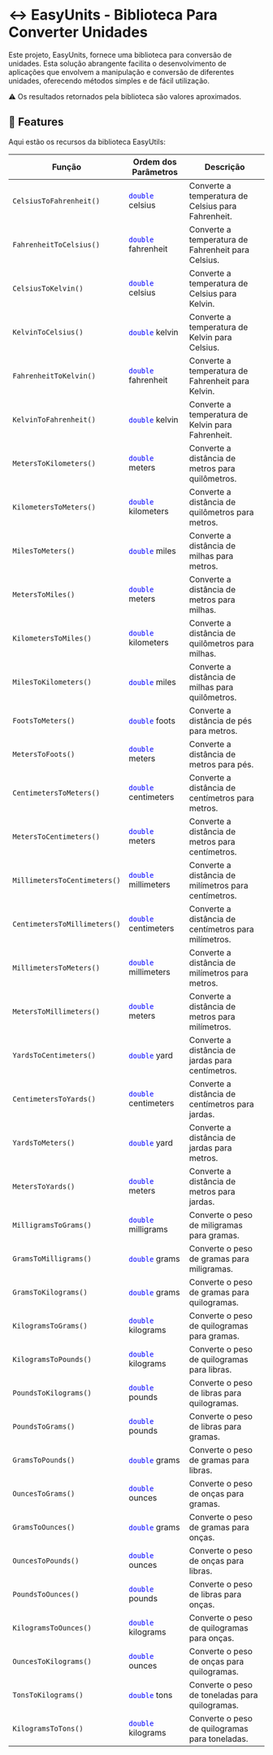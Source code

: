 # ↔️ EasyUnits - Biblioteca Para Converter Unidades

Este projeto, EasyUnits, fornece uma biblioteca para conversão de unidades. Esta solução abrangente facilita o desenvolvimento de aplicações que envolvem a manipulação e conversão de diferentes unidades, oferecendo métodos simples e de fácil utilização.

⚠️ Os resultados retornados pela biblioteca são valores aproximados.

## 🚀 Features

Aqui estão os recursos da biblioteca EasyUtils:

| Função       | Ordem dos Parâmetros                                  | Descrição                      |
|-------------------------------|------------------------------------------------------|-------------------------------------------------|
| `CelsiusToFahrenheit()`         | <span style="color:blue">`double`</span> celsius | Converte a temperatura de Celsius para Fahrenheit. |
| `FahrenheitToCelsius()`         | <span style="color:blue">`double`</span> fahrenheit | Converte a temperatura de Fahrenheit para Celsius. |
| `CelsiusToKelvin()`             | <span style="color:blue">`double`</span> celsius | Converte a temperatura de Celsius para Kelvin.   |
| `KelvinToCelsius()`             | <span style="color:blue">`double`</span> kelvin  | Converte a temperatura de Kelvin para Celsius.   |
| `FahrenheitToKelvin()`          | <span style="color:blue">`double`</span> fahrenheit | Converte a temperatura de Fahrenheit para Kelvin. |
| `KelvinToFahrenheit()`          | <span style="color:blue">`double`</span> kelvin  | Converte a temperatura de Kelvin para Fahrenheit. |
| `MetersToKilometers()`        | <span style="color:blue">`double`</span> meters     | Converte a distância de metros para quilômetros.       |
| `KilometersToMeters()`        | <span style="color:blue">`double`</span> kilometers | Converte a distância de quilômetros para metros.       |
| `MilesToMeters()`             | <span style="color:blue">`double`</span> miles      | Converte a distância de milhas para metros.            |
| `MetersToMiles()`             | <span style="color:blue">`double`</span> meters     | Converte a distância de metros para milhas.            |
| `KilometersToMiles()`         | <span style="color:blue">`double`</span> kilometers | Converte a distância de quilômetros para milhas.       |
| `MilesToKilometers()`         | <span style="color:blue">`double`</span> miles      | Converte a distância de milhas para quilômetros.       |
| `FootsToMeters()`             | <span style="color:blue">`double`</span> foots      | Converte a distância de pés para metros.              |
| `MetersToFoots()`             | <span style="color:blue">`double`</span> meters     | Converte a distância de metros para pés.              |
| `CentimetersToMeters()`       | <span style="color:blue">`double`</span> centimeters | Converte a distância de centímetros para metros.      |
| `MetersToCentimeters()`       | <span style="color:blue">`double`</span> meters     | Converte a distância de metros para centímetros.      |
| `MillimetersToCentimeters()`  | <span style="color:blue">`double`</span> millimeters | Converte a distância de milímetros para centímetros.  |
| `CentimetersToMillimeters()`  | <span style="color:blue">`double`</span> centimeters | Converte a distância de centímetros para milímetros.  |
| `MillimetersToMeters()`       | <span style="color:blue">`double`</span> millimeters | Converte a distância de milímetros para metros.      |
| `MetersToMillimeters()`       | <span style="color:blue">`double`</span> meters     | Converte a distância de metros para milímetros.      |
| `YardsToCentimeters()`        | <span style="color:blue">`double`</span> yard       | Converte a distância de jardas para centímetros.      |
| `CentimetersToYards()`        | <span style="color:blue">`double`</span> centimeters | Converte a distância de centímetros para jardas.      |
| `YardsToMeters()`             | <span style="color:blue">`double`</span> yard       | Converte a distância de jardas para metros.          |
| `MetersToYards()`             | <span style="color:blue">`double`</span> meters     | Converte a distância de metros para jardas.          |
| `MilligramsToGrams()`         | <span style="color:blue">`double`</span> milligrams | Converte o peso de miligramas para gramas.             |
| `GramsToMilligrams()`         | <span style="color:blue">`double`</span> grams      | Converte o peso de gramas para miligramas.             |
| `GramsToKilograms()`          | <span style="color:blue">`double`</span> grams      | Converte o peso de gramas para quilogramas.            |
| `KilogramsToGrams()`          | <span style="color:blue">`double`</span> kilograms  | Converte o peso de quilogramas para gramas.            |
| `KilogramsToPounds()`         | <span style="color:blue">`double`</span> kilograms  | Converte o peso de quilogramas para libras.            |
| `PoundsToKilograms()`         | <span style="color:blue">`double`</span> pounds     | Converte o peso de libras para quilogramas.            |
| `PoundsToGrams()`             | <span style="color:blue">`double`</span> pounds     | Converte o peso de libras para gramas.                 |
| `GramsToPounds()`             | <span style="color:blue">`double`</span> grams      | Converte o peso de gramas para libras.                 |
| `OuncesToGrams()`             | <span style="color:blue">`double`</span> ounces     | Converte o peso de onças para gramas.                  |
| `GramsToOunces()`             | <span style="color:blue">`double`</span> grams      | Converte o peso de gramas para onças.                  |
| `OuncesToPounds()`            | <span style="color:blue">`double`</span> ounces     | Converte o peso de onças para libras.                  |
| `PoundsToOunces()`            | <span style="color:blue">`double`</span> pounds     | Converte o peso de libras para onças.                  |
| `KilogramsToOunces()`         | <span style="color:blue">`double`</span> kilograms  | Converte o peso de quilogramas para onças.             |
| `OuncesToKilograms()`         | <span style="color:blue">`double`</span> ounces     | Converte o peso de onças para quilogramas.             |
| `TonsToKilograms()`           | <span style="color:blue">`double`</span> tons       | Converte o peso de toneladas para quilogramas.         |
| `KilogramsToTons()`           | <span style="color:blue">`double`</span> kilograms  | Converte o peso de quilogramas para toneladas.         |


